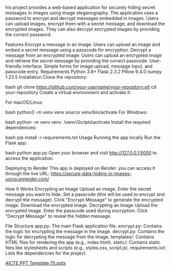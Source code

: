 his project provides a web-based application for securely hiding secret messages in images using image steganography. The application uses a password to encrypt and decrypt messages embedded in images. Users can upload images, encrypt them with a secret message, and download the encrypted images. They can also decrypt encrypted images by providing the correct password.

Features
Encrypt a message in an image: Users can upload an image and embed a secret message using a passcode for encryption.
Decrypt a message from an encrypted image: Users can upload an encrypted image and retrieve the secret message by providing the correct passcode.
User-friendly interface: Simple forms for image upload, message input, and passcode entry.
Requirements
Python 3.8+
Flask 2.3.2
Pillow 9.4.0
numpy 1.23.5
Installation
Clone the repository:

bash
git clone https://github.com/your-username/your-repository.git
cd your-repository
Create a virtual environment and activate it:

For macOS/Linux:

bash
python3 -m venv venv
source venv/bin/activate
For Windows:

bash
python -m venv venv
.\venv\Scripts\activate
Install the required dependencies:

bash
pip install -r requirements.txt
Usage
Running the app locally
Run the Flask app:

bash
python app.py
Open your browser and visit http://127.0.0.1:5000 to access the application.

Deploying to Render
This app is deployed on Render. you can access it through the live URL: https://secure-data-hiding-in-images-using.onrender.com/ 

How It Works
Encrypting an Image
Upload an image.
Enter the secret message you want to hide.
Set a passcode (this will be used to encrypt and decrypt the message).
Click "Encrypt Message" to generate the encrypted image.
Download the encrypted image.
Decrypting an Image
Upload the encrypted image.
Enter the passcode used during encryption.
Click "Decrypt Message" to reveal the hidden message.

File Structure
app.py: The main Flask application file.
encrypt.py: Contains the logic for encrypting the message in the image.
decrypt.py: Contains the logic for decrypting the message from the image.
templates/: Contains HTML files for rendering the app (e.g., index.html).
static/: Contains static files like stylesheets and scripts (e.g., styles.css, script.js).
requirements.txt: Lists the dependencies for the project.

[AICTE PPT Template (1).pptx](https://github.com/user-attachments/files/19037243/AICTE.PPT.Template.1.pptx)

